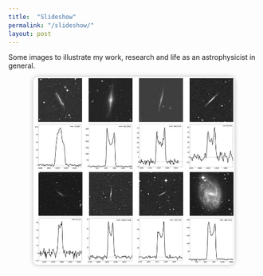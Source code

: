 ```yaml
---
title:  "Slideshow"
permalink: "/slideshow/"
layout: post
---
```


Some images to illustrate my work, research and life as an astrophysicist in general.  

<div style="text-align: center;">
  <img id="slideshow" src="/images/Nancay_HI_spectra.jpg" alt="Slideshow" style="width: 80%; max-width: 600px; border-radius: 10px; box-shadow: 0 0 10px #0004;">
  <p id="caption" style="text-align: center; font-style: italic; margin-top: 10px;"></p>
</div>

<script>
  const images = [
    "/images/Nancay_HI_spectra.jpg",
    "/images/Andromeda.jpg",
    "/images/AI-for-RA-Group-photo.jpg",
    "/images/skao_fr.jpg"
  ];
  const descriptions = [
    "Optical images and corresponding HI 21 cm line profiles of galaxies I observed in 2022 with the Nançay Radio Telescope. The optical images are 5 minutes squared fields from the Digitized Sky Survey (DSS2, B band). Each HI spectrum shows the flux density (in mJy) as a function of radial velocity (in km/s).",
    "My bolometric observation of M31 taken with E.A. device and upscaled with AI.",
    "Group picture of the conference AI for Radioastronomy 2024, Göteborg, Sweeden.",
    "Group picture of the french related people present during the SKAO science meeting 2025."
  ];

  let index = 0;
  const imgElement = document.getElementById("slideshow");
  const captionElement = document.getElementById("caption");

  captionElement.textContent = descriptions[index];
  
  setInterval(() => {
    index = (index + 1) % images.length;
    imgElement.src = images[index];
    captionElement.textContent = descriptions[index];
  }, 10000); // 10s
</script>

